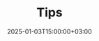 ---
weight: 15000
title: "Tips"
description: "Discover practical HigherEduSpot Tips to optimize your experience, from posting jobs to exploring educational opportunities effectively."
icon: lightbulb
date: 2025-01-03T15:00:00+03:00
---